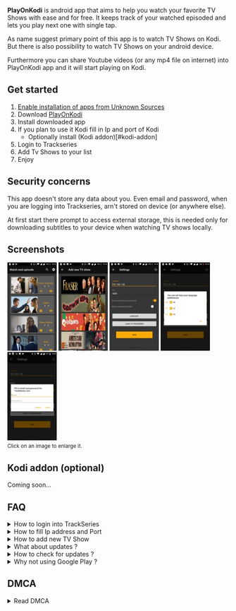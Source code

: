<script src="https://code.jquery.com/jquery-3.3.1.min.js"></script>
<script src="assets/js/simple-lightbox.min.js"></script>
<script src="assets/js/index.js"></script>


**PlayOnKodi** is android app that aims to help you watch your favorite TV Shows with ease and for free.
It keeps track of your watched episoded and lets you play next one with single tap.

As name suggest primary point of this app is to watch TV Shows on Kodi. 
But there is also possibility to watch TV Shows on your android device.

Furthermore you can share Youtube videos (or any mp4 file on internet) into PlayOnKodi app and it will start playing on Kodi.

## Get started
1. [Enable installation of apps from Unknown Sources](https://www.applivery.com/docs/troubleshooting/android-unknown-sources)
2. Download [PlayOnKodi](play-on-kodi-update-server.herokuapp.com/download/latest/sk.p1ro.playonkodi)
3. Install downloaded app
4. If you plan to use it Kodi fill in Ip and port of Kodi
	* Optionally install (Kodi addon)[#kodi-addon]
5. Login to Trackseries
6. Add Tv Shows to your list
7. Enjoy
	
## Security concerns
This app doesn't store any data about you.
Even email and password, when you are logging into Trackseries, arn't stored on device (or anywhere else).

At first start there prompt to access external storage, this is needed only for downloading subtitles to your device when watching TV shows locally.

## Screenshots
<div class="gallery">
	<a href="assets/images/1.png"><img src="assets/images/thumb/1.jpg" alt=""></a>
	<a href="assets/images/2.png"><img src="assets/images/thumb/2.jpg" alt=""></a>
	<a href="assets/images/3.png"><img src="assets/images/thumb/3.jpg" alt=""></a>
	<a href="assets/images/4.png"><img src="assets/images/thumb/4.jpg" alt=""></a>
	<a href="assets/images/5.png"><img src="assets/images/thumb/5.jpg" alt=""></a>
	<div class="clearing"></div>
	<small class="caption">
		Click on an image to enlarge it.
	</small>
</div>

## Kodi addon (optional)
Coming soon...

## FAQ

<details>
	<summary>How to login into TrackSeries</summary>
	<p>
	</p>
</details>

<details>
	<summary>How to fill Ip address and Port</summary>
	<p>
	</p>
</details>

<details>
	<summary>How to add new TV Show</summary>
	<p>
	</p>
</details>

<details>
	<summary>What about updates ?</summary>
	<p>
	</p>
</details>

<details>
	<summary>How to check for updates ?</summary>
	<p>
	</p>
</details>

<details>
	<summary>Why not using Google Play ?</summary>
	<p>
	</p>
</details>

## DMCA
<details>
	<summary>Read DMCA</summary>
	<p>
		The owner of PlayOnKodi app wants to indicate the following: there is no copyright protected content stored in PlayOnKodi app.
		All offered files are stored on external file hosts that are in no way associated with PlayOnKodi.
		
		If you are a rights holder of a file listed here, do not contact us, but the providers on whose servers any copyrighted material is stored.
		PlayOnKodi offers, acting like a search engine, only links to files and not the files themself,
		this is the reason why the owners of this website are not responsible and according to Teleservices Act also can not be held liable.
		
		We dissociate ourselves from the contents and have no influence on it. PlayOnKodi is merely a facilitator of external content,
		for legally protected content the providers hosting this content (filehosters) are responsible.
	</p>
</details>